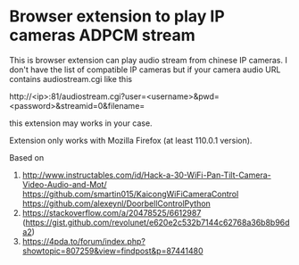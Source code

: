 # Browser extension to play IP cameras ADPCM stream
This is browser extension can play audio stream from chinese IP cameras. I don't have the list of compatible IP cameras but if your camera audio URL contains audiostream.cgi like this

http://\<ip\>:81/audiostream.cgi?user=\<username\>&pwd=\<password\>&streamid=0&filename=

this extension may works in your case.

Extension only works with Mozilla Firefox (at least 110.0.1 version).

Based on

1. http://www.instructables.com/id/Hack-a-30-WiFi-Pan-Tilt-Camera-Video-Audio-and-Mot/
https://github.com/smartin015/KaicongWiFiCameraControl
https://github.com/alexeynl/DoorbellControlPython
2. https://stackoverflow.com/a/20478525/6612987 (https://gist.github.com/revolunet/e620e2c532b7144c62768a36b8b96da2)
3. https://4pda.to/forum/index.php?showtopic=807259&view=findpost&p=87441480
